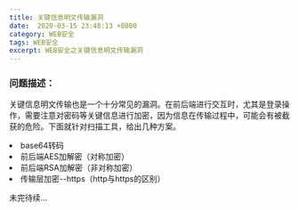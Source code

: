 ```yaml
---
title: 关键信息明文传输漏洞
date:  2020-03-15 23:48:13 +0800
category: WEB安全
tags: WEB安全
excerpt: WEB安全之关键信息明文传输漏洞
---
```

### 问题描述： <br>
关键信息明文传输也是一个十分常见的漏洞。在前后端进行交互时，尤其是登录操作，需要注意对密码等关键信息进行加密，因为信息在传输过程中，可能会有被截获的危险。下面就针对扫描工具，给出几种方案。<br>
<li> base64转码<br>
<li> 前后端AES加解密（对称加密）<br>
<li> 前后端RSA加解密（非对称加密）<br>
<li> 传输层加密--https（http与https的区别）<br>

未完待续...
